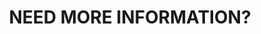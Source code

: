 ---
title : "NEED MORE INFORMATION?"
bg_image : "images/backgrounds/need-service.jpg"
button:
  enable : true
  label : "Contact us"
  link : "#contact"


# custom style
custom_class: "" 
custom_attributes: "" 
custom_css: ""
---
